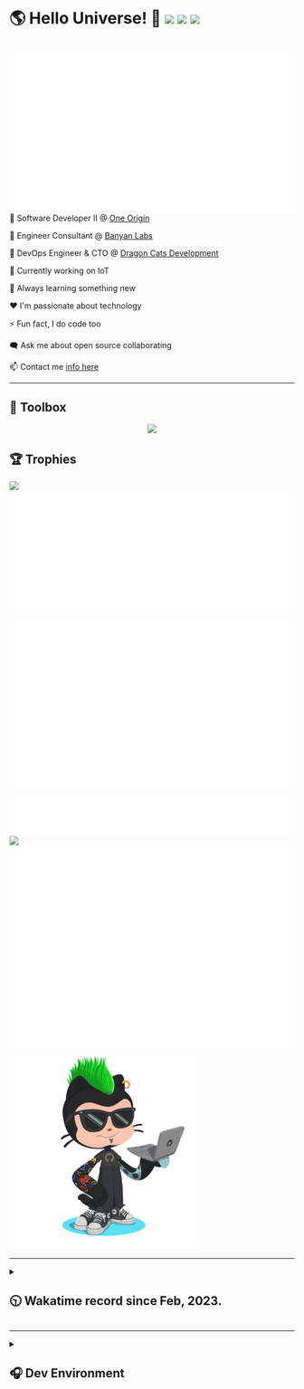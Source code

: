 <h1>🌎 Hello Universe! 👋
<img src='https://wakatime.com/badge/user/a61fe4dd-5464-48ee-825a-134d74f90884.svg?style=flat-square'>
<img src='https://api.visitorbadge.io/api/visitors?path=https%3A%2F%2Fgithub.com%2Fjmclain-origin&countColor=&style=flat-square' height='22'>
<img src='https://img.shields.io/github/followers/jmclain-origin?label=Followers&style=flat-square' height='22'>
</h1>

<img align='right' src='./assets/metrics.base.svg'>

💼 Software Developer II @ [One Origin](https://oneorigin.us/)

💼 Engineer Consultant @ [Banyan Labs](https://banyanlabs.io/)

💼 DevOps Engineer & CTO @ [Dragon Cats Development](https://DragonCats.dev/)

🔭 Currently working on IoT

🌱 Always learning something new

❤️ I'm passionate about technology

⚡ Fun fact, I do code too

🗨️ Ask me about open source collaborating

📫 Contact me [info here](https://www.joshmclain.com/#contact)

---

## 🧰 Toolbox

<p align="center">
  <a href="https://skillicons.dev">
    <img src="https://skillicons.dev/icons?i=md,html,css,js,regex,sass,tailwind,ts,react,styledcomponents,redux,next,gatsby,remix,nodejs,express,mongodb,jest,webpack,vite,rollup,docker,nginx,aws,heroku,vercel,netlify,linux,bash,powershell,vim,git,githubactions,github,gitlab,vscode,idea,maven,gradle,java,spring&theme=dark" />
  </a>
</p>

## 🏆 Trophies
>
<div align=''>
<img src='https://github-profile-trophy.vercel.app/?username=jmclain-origin&theme=darkhub&no-frame=true&margin-w=10' height='155'>
<img src='./assets/metrics.plugin.achievements.compact.svg'>
<img src='./assets/metrics.plugin.habits.charts.svg'>
</div>

<div align=''>
<img src='./assets/metrics.plugin.habits.facts.svg'>
<img src='https://streak-stats.demolab.com?user=jmclain-origin&theme=dark' width='340'>
<div>
</div>


<img src='./assets/metrics.plugin.wakatime.svg'>
<img src='./assets/octocat.png' width='340'>
<!-- <img src='./assets/metrics.plugin.code.svg'> -->
</div>

---

<details>
<summary>

## 🕥 Wakatime record since Feb, 2023.

</summary>

<!--START_SECTION:waka-->
![Code Time](http://img.shields.io/badge/Code%20Time-308%20hrs%2030%20mins-blue)

![Profile Views](http://img.shields.io/badge/Profile%20Views-7-blue)

**🐱 My GitHub Data** 

> 📦 126.5 kB Used in GitHub's Storage 
 > 
> 🏆 519 Contributions in the Year 2023
 > 
> 🚫 Not Opted to Hire
 > 
> 📜 16 Public Repositories 
 > 
> 🔑 26 Private Repositories 
 > 
**I'm an Early 🐤** 

```text
🌞 Morning                1247 commits        █████░░░░░░░░░░░░░░░░░░░░   21.36 % 
🌆 Daytime                2351 commits        ██████████░░░░░░░░░░░░░░░   40.28 % 
🌃 Evening                1543 commits        ███████░░░░░░░░░░░░░░░░░░   26.43 % 
🌙 Night                  696 commits         ███░░░░░░░░░░░░░░░░░░░░░░   11.92 % 
```
📅 **I'm Most Productive on Monday** 

```text
Monday                   1196 commits        █████░░░░░░░░░░░░░░░░░░░░   20.49 % 
Tuesday                  939 commits         ████░░░░░░░░░░░░░░░░░░░░░   16.09 % 
Wednesday                1175 commits        █████░░░░░░░░░░░░░░░░░░░░   20.13 % 
Thursday                 503 commits         ██░░░░░░░░░░░░░░░░░░░░░░░   08.62 % 
Friday                   808 commits         ███░░░░░░░░░░░░░░░░░░░░░░   13.84 % 
Saturday                 671 commits         ███░░░░░░░░░░░░░░░░░░░░░░   11.50 % 
Sunday                   545 commits         ██░░░░░░░░░░░░░░░░░░░░░░░   09.34 % 
```


📊 **This Week I Spent My Time On** 

```text
🕑︎ Time Zone: America/Phoenix

💬 Programming Languages: 
HTML                     13 hrs 41 mins      ████████░░░░░░░░░░░░░░░░░   33.79 % 
TypeScript               12 hrs 9 mins       ███████░░░░░░░░░░░░░░░░░░   29.97 % 
CSS                      7 hrs 3 mins        ████░░░░░░░░░░░░░░░░░░░░░   17.42 % 
Other                    2 hrs               █░░░░░░░░░░░░░░░░░░░░░░░░   04.96 % 
SCSS                     1 hr 39 mins        █░░░░░░░░░░░░░░░░░░░░░░░░   04.09 % 

🔥 Editors: 
IntelliJ                 32 hrs 17 mins      ████████████████████░░░░░   79.64 % 
VS Code                  6 hrs 7 mins        ████░░░░░░░░░░░░░░░░░░░░░   15.09 % 
Firefox                  1 hr 59 mins        █░░░░░░░░░░░░░░░░░░░░░░░░   04.92 % 
WebStorm                 8 mins              ░░░░░░░░░░░░░░░░░░░░░░░░░   00.35 % 

💻 Operating System: 
Mac                      31 hrs 6 mins       ███████████████████░░░░░░   76.72 % 
Windows                  9 hrs 26 mins       ██████░░░░░░░░░░░░░░░░░░░   23.27 % 
Linux                    0 secs              ░░░░░░░░░░░░░░░░░░░░░░░░░   00.01 % 
```

**I Mostly Code in JavaScript** 

```text
JavaScript               26 repos            █████████████░░░░░░░░░░░░   52.00 % 
TypeScript               14 repos            ███████░░░░░░░░░░░░░░░░░░   28.00 % 
HTML                     4 repos             ██░░░░░░░░░░░░░░░░░░░░░░░   08.00 % 
CSS                      3 repos             ██░░░░░░░░░░░░░░░░░░░░░░░   06.00 % 
Java                     1 repo              ░░░░░░░░░░░░░░░░░░░░░░░░░   02.00 % 
```




 Last Updated on 06/05/2023 18:35:13 UTC
<!--END_SECTION:waka-->

</details>

---

<details>
<summary>

## 🎧 Dev Environment

</summary>

> ### _I'm not a player 🐱 I just code a lot..._
<div align='center'>
<img src='https://spotify-github-profile.vercel.app/api/view?uid=31knnovcfatt7mqmu6yaa5htulxi&cover_image=true&theme=default&show_offline=false&background_color=121212' width='420'>
<img src='https://spotify-recently-played-readme.vercel.app/api?user=31knnovcfatt7mqmu6yaa5htulxi&width=400&count=10'>
</div>
</details>


<!-- ## Memes

who doesn't love memes?

![obi one](./assets/unfilimar_obi.jpg) -->

<!-- <div align='center'>
<img src='https://www.data-card-for-spotify.com/api/card?user_id=31knnovcfatt7mqmu6yaa5htulxi&hide_playing=1&hide_recents=1&limit=10&custom_title=jmclain-origin%20Spotify%20Data'>
</div> -->
